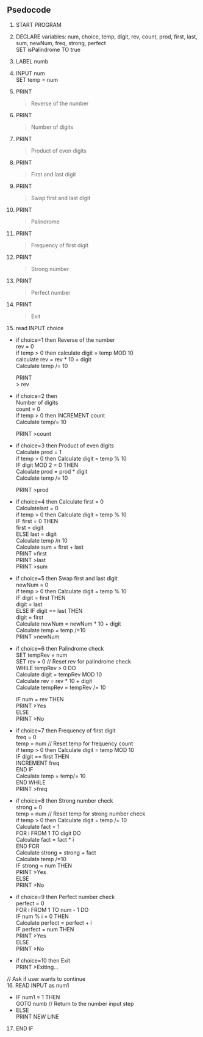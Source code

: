 
## Psedocode
1. START PROGRAM  

2. DECLARE variables:    num, choice, temp, digit, rev, count, prod, first, last, sum, newNum, freq, strong, perfect  
        SET isPalindrome TO true  
3.  LABEL numb  
4. INPUT num  
    SET temp = num  
    
    
5. PRINT
     >Reverse of the number  
6. PRINT
    >Number of digits  
7. PRINT 
    >Product of even digits 
8. PRINT 
    >First and last digit
9. PRINT 
    >Swap first and last digit  
10. PRINT 
    > Palindrome
11. PRINT
     >Frequency of first digit  
12. PRINT 
     >Strong number  
13. PRINT 
    >Perfect number  
14. PRINT 
    >Exit 
15.  read INPUT choice  

* if  choice=1 then 
    Reverse of the number  
         rev = 0  
        if temp > 0 then
            calculate digit = temp MOD 10  
            calculate rev = rev * 10 + digit  
            Calculate temp /= 10  
            
  PRINT  
            > rev  

* if  choice=2  then  
 Number of digits  
       count = 0  
        if temp > 0 then
          INCREMENT count  
          Calculate temp/= 10  
       
  PRINT 
           >count  

* if  choice=3  then 
Product of even digits  
        Calculate  prod = 1  
        if temp > 0 then
            Calculate  digit = temp % 10  
            IF digit MOD 2 = 0 THEN  
              Calculate  prod = prod * digit  
       Calculate temp /= 10  
       
  PRINT
         >prod  

* if  choice=4  then
       Calculate first = 0  
     Calculatelast = 0  
      if temp > 0 then
           Calculate digit = temp % 10  
          IF first = 0 THEN  
               first = digit  
      ELSE     last = digit  
           Calculate temp /n 10  
       Calculate sum = first + last  
      PRINT 
           >first  
      PRINT 
            >last  
      PRINT
            >sum  

* if  choice=5  then
 Swap first and last digit  
       newNum = 0  
       if temp > 0 then
            Calculate digit = temp % 10  
            IF digit = first THEN  
                digit = last  
            ELSE IF digit == last THEN  
                digit = first  
             Calculate newNum = newNum * 10 + digit  
            Calculate temp = temp /=10  
         PRINT 
                >newNum  
        
* if  choice=6  then 
 Palindrome check  
      SET tempRev = num  
      SET rev = 0  // Reset rev for palindrome check  
      WHILE tempRev > 0 DO  
         Calculate digit = tempRev MOD 10  
          Calculate rev = rev * 10 + digit  
         Calculate tempRev = tempRev /= 10  
     
   IF num = rev THEN  
          PRINT 
          >Yes  
      ELSE  
          PRINT 
           >No  
     
* if  choice=7  then
 Frequency of first digit  
       freq = 0  
      temp = num  // Reset temp for frequency count  
     if temp > 0 then 
          Calculate digit = temp MOD 10  
          IF digit == first THEN  
              INCREMENT freq  
          END IF  
            Calculate temp = temp/= 10  
        END WHILE  
        PRINT 
             >freq  
        
*  if  choice=8  then
  Strong number check  
       strong = 0  
      temp = num  // Reset temp for strong number check  
     if temp > 0 then
          Calculate digit = temp /= 10  
          Calculate fact = 1  
          FOR i FROM 1 TO digit DO  
              Calculate fact = fact * i  
          END FOR  
          Calculate strong = strong + fact  
         Calculate temp /=10  
       IF strong = num THEN  
          PRINT 
               >Yes  
      ELSE  
          PRINT 
               >No  
   
      
*  if  choice=9  then
  Perfect number check  
      perfect = 0  
      FOR i FROM 1 TO num - 1 DO  
          IF num % i = 0 THEN  
              Calculate perfect = perfect + i  
        IF perfect = num THEN  
            PRINT 
                 >Yes  
        ELSE  
            PRINT 
                 >No  
       
        
*   if  choice=10  then
   Exit  
        PRINT 
              >Exiting... 
    
// Ask if user wants to continue  
16. READ INPUT as num1  
* IF num1 = 1 THEN  
    GOTO numb // Return to the number input step  
* ELSE  
    PRINT NEW LINE  
17. END IF

